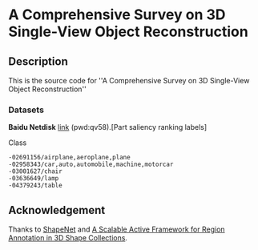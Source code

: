 # A Comprehensive Survey on 3D Single-View Object Reconstruction
## Description 
This is the source code for ''A Comprehensive Survey on 3D Single-View Object Reconstruction''


### Datasets

**Baidu Netdisk** [link](https://pan.baidu.com/s/1LLLtBu2sMQwmPX54VW_Yag "data link") (pwd:qv58).[Part saliency ranking labels]

Class
```
-02691156/airplane,aeroplane,plane
-02958343/car,auto,automobile,machine,motorcar
-03001627/chair
-03636649/lamp
-04379243/table
```

## Acknowledgement 
Thanks to [ShapeNet](https://www.shapenet.org/) and [ A Scalable Active Framework for Region Annotation in 3D Shape Collections](http://web.stanford.edu/~ericyi/project_page/part_annotation/index.html).
